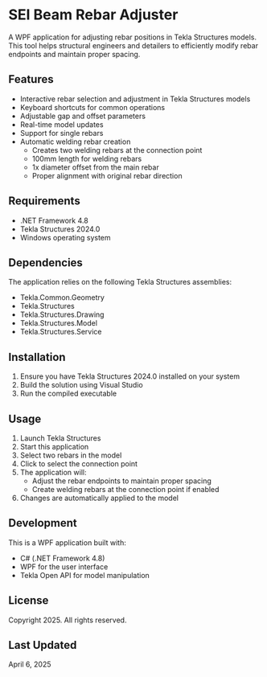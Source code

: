 # SEI Beam Rebar Adjuster

A WPF application for adjusting rebar positions in Tekla Structures models. This tool helps structural engineers and detailers to efficiently modify rebar endpoints and maintain proper spacing.

## Features

- Interactive rebar selection and adjustment in Tekla Structures models
- Keyboard shortcuts for common operations
- Adjustable gap and offset parameters
- Real-time model updates
- Support for single rebars
- Automatic welding rebar creation
  - Creates two welding rebars at the connection point
  - 100mm length for welding rebars
  - 1x diameter offset from the main rebar
  - Proper alignment with original rebar direction

## Requirements

- .NET Framework 4.8
- Tekla Structures 2024.0
- Windows operating system

## Dependencies

The application relies on the following Tekla Structures assemblies:
- Tekla.Common.Geometry
- Tekla.Structures
- Tekla.Structures.Drawing
- Tekla.Structures.Model
- Tekla.Structures.Service

## Installation

1. Ensure you have Tekla Structures 2024.0 installed on your system
2. Build the solution using Visual Studio
3. Run the compiled executable

## Usage

1. Launch Tekla Structures
2. Start this application
3. Select two rebars in the model
4. Click to select the connection point
5. The application will:
   - Adjust the rebar endpoints to maintain proper spacing
   - Create welding rebars at the connection point if enabled
6. Changes are automatically applied to the model

## Development

This is a WPF application built with:
- C# (.NET Framework 4.8)
- WPF for the user interface
- Tekla Open API for model manipulation

## License

Copyright 2025. All rights reserved.

## Last Updated
April 6, 2025

